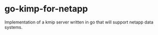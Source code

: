 # go-kimp-for-netapp
Implementation of a kmip server written in go that will support netapp data systems.
